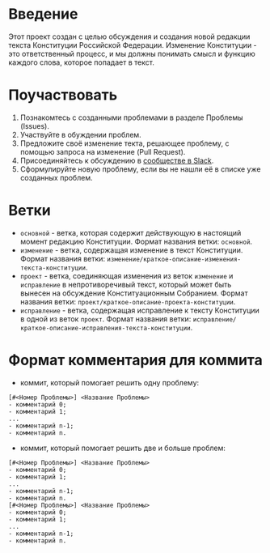 # Введение

Этот проект создан с целью обсуждения и создания новой редакции текста 
Конституции Российской Федерации. Изменение Конституции - это ответственный процесс, и 
мы должны понимать смысл и функцию каждого слова, которое попадает в текст.

# Поучаствовать

1. Познакомтесь с созданными проблемами в разделе Проблемы (Issues).
2. Участвуйте в обуждении проблем.
3. Предложите своё изменение текта, решающее проблему, с помощью запроса на изменение (Pull Request).
4. Присоединяйтесь к обсуждению в [сообществе в Slack](https://constitutionrussia.slack.com/ "Конституция России в Slack").
5. Сформулируйте новую проблему, если вы не нашли её в списке уже созданных проблем.

# Ветки

* `основной` - ветка, которая содержит действующую в настоящий момент редакцию Конституции.
Формат названия ветки: `основной`.
* `изменение` - ветка, содержащая изменение в текст Конституции. Формат названия ветки: 
`изменение/краткое-описание-изменения-текста-конституции`.
* `проект` - ветка, соединяющая изменения из веток `изменение` и `исправление` в 
непротиворечивый текст, который может быть вынесен на обсуждение Конституационным Собранием.
Формат названия ветки: `проект/краткое-описание-проекта-конституции`.
* `исправление` - ветка, содержащая исправление к тексту Конституции в одной из веток `проект`. 
Формат названия ветки: `исправление/краткое-описание-исправления-текста-конституции`.

# Формат комментария для коммита

* коммит, который помогает решить одну проблему:
```
[#<Номер Проблемы>] <Название Проблемы>
- комментарий 0;
- комментарий 1;
...
- комментарий n-1;
- комментарий n.
```

* коммит, который помогает решить две и больше проблем:
```
[#<Номер Проблемы>] <Название Проблемы>
- комментарий 0;
- комментарий 1;
...
- комментарий n-1;
- комментарий n.
[#<Номер Проблемы>] <Название Проблемы>
- комментарий 0;
- комментарий 1;
...
- комментарий n-1;
- комментарий n.
```
